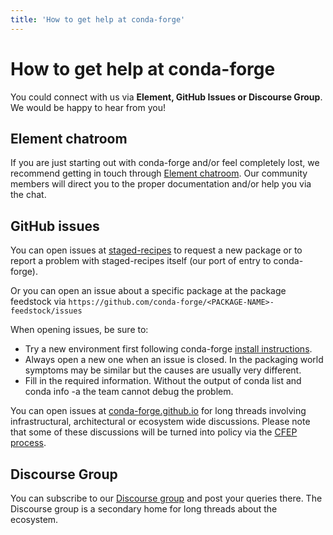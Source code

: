```yaml
---
title: 'How to get help at conda-forge'
---
```


<a id="how-to-get-help-at-conda-forge"></a>

# How to get help at conda-forge

You could connect with us via **Element, GitHub Issues or Discourse Group**.
We would be happy to hear from you!

<a id="element-chatroom"></a>

## Element chatroom

If you are just starting out with conda-forge and/or feel completely lost, we recommend getting in touch through [Element chatroom](https://app.element.io/#/room/#conda-forge:matrix.org). Our community members will direct
you to the proper documentation and/or help you via the chat.

<a id="github-issues"></a>

## GitHub issues

You can open issues at [staged-recipes](https://github.com/conda-forge/staged-recipes/issues)
to request a new package or to report a problem with staged-recipes itself (our port of entry to conda-forge).

Or you can open an issue about a specific package at the package feedstock via
`https://github.com/conda-forge/<PACKAGE-NAME>-feedstock/issues`

When opening issues, be sure to:

- Try a new environment first following conda-forge [install instructions](introduction.md#how-to-install).
- Always open a new one when an issue is closed. In the packaging world symptoms may be similar but the causes are usually very different.
- Fill in the required information. Without the output of conda list and conda info -a the team cannot debug the problem.

You can open issues at [conda-forge.github.io](https://github.com/conda-forge/conda-forge.github.io/issues)
for long threads involving infrastructural, architectural or ecosystem wide discussions.
Please note that some of these discussions will be turned into policy via the [CFEP process](https://github.com/conda-forge/conda-forge-enhancement-proposals).

<a id="discourse-group"></a>

## Discourse Group

You can subscribe to our [Discourse group](https://conda.discourse.group) and post your queries there. The Discourse group is a secondary home for long threads about the ecosystem.
